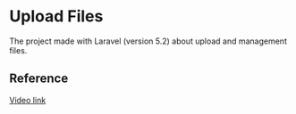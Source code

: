 # Upload Files
The project made with Laravel (version 5.2) about upload and management files.

## Reference
[Video link](https://www.youtube.com/watch?v=turxvCQlwYI&t=1827s)